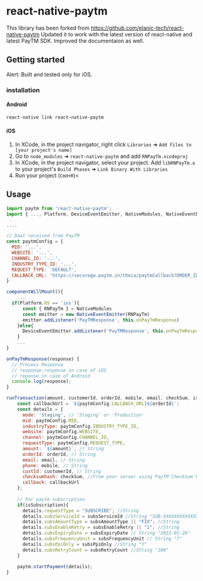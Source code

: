 
# react-native-paytm
This library has been forked from https://github.com/elanic-tech/react-native-paytm
Updated it to work with the latest version of react-native and latest PayTM SDK. Improved the documentaion as well.

## Getting started

Alert: Built and tested only for iOS.

### installation

#### Android
````bash
react-native link react-native-paytm
````

#### iOS

1. In XCode, in the project navigator, right click `Libraries` ➜ `Add Files to [your project's name]`
2. Go to `node_modules` ➜ `react-native-paytm` and add `RNPayTm.xcodeproj`
3. In XCode, in the project navigator, select your project. Add `libRNPayTm.a` to your project's `Build Phases` ➜ `Link Binary With Libraries`
4. Run your project (`Cmd+R`)<
      

## Usage
```javascript
import paytm from 'react-native-paytm';
import { ..., Platform, DeviceEventEmitter, NativeModules, NativeEventEmitter, ... } from 'react-native';

....

// Daat received from PayTM
const paytmConfig = {
  MID: '...',
  WEBSITE: '...',
  CHANNEL_ID: '...',
  INDUSTRY_TYPE_ID: '...',
  REQUEST_TYPE: 'DEFAULT',
  CALLBACK_URL: 'https://securegw.paytm.in/theia/paytmCallback?ORDER_ID='
}

componentWillMount(){
    ...
  if(Platform.OS == 'ios'){
      const { RNPayTm } = NativeModules
      const emitter = new NativeEventEmitter(RNPayTm)
      emitter.addListener('PayTMResponse', this.onPayTmResponse)
    }else{
      DeviceEventEmitter.addListener('PayTMResponse', this.onPayTmResponse)
    }
    ...
}

onPayTmResponse(response) {
  // Process Response
  // response.response in case of iOS
  // reponse in case of Android
  console.log(response);
}

runTransaction(amount, customerId, orderId, mobile, email, checkSum, isSubscription, subsServiceId, subsAmountType, subsEnableRetry. subsExpiryDate, subsFrequencyUnit, subsPpiOnly) {
    const callbackUrl = `${paytmConfig.CALLBACK_URL}${orderId}`;
    const details = {
      mode: 'Staging', // 'Staging' or 'Production'
      mid: paytmConfig.MID,
      industryType: paytmConfig.INDUSTRY_TYPE_ID,
      website: paytmConfig.WEBSITE,
      channel: paytmConfig.CHANNEL_ID,
      requestType: paytmConfig.REQUEST_TYPE,
      amount: `${amount}`, // String
      orderId: orderId, // String
      email: email, // String
      phone: mobile, // String
      custId: customerId, // String
      checksumhash: checkSum, //From your server using PayTM Checksum Utility 
      callback: callbackUrl
    };
  
    // For paytm subscription
    if(isSubscription){
      details.requestType = "SUBSCRIBE"; //String
      details.subsServiceId = subsServiceId //String "SUB-XXXXXXXXXXXXXXXXXXXXXXXXXXX"
      details.subsAmountType = subsAmountType || "FIX"; //String
      details.subsEnableRetry = subsEnableRetry || "1"; //String
      details.subsExpiryDate = subsExpiryDate // String "2022-01-26"
      details.subsFrequencyUnit = subsFrequencyUnit // String "7"
      details.subsPpiOnly = subsPpiOnly //String "Y"
      details.subsRetryCount = subsRetryCount //String "100"
    }
    
    paytm.startPayment(details);
}
```
  
